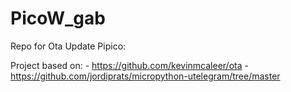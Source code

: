 # PicoW_gab
Repo for Ota Update Pipico:

Project based on:
    - https://github.com/kevinmcaleer/ota
    - https://github.com/jordiprats/micropython-utelegram/tree/master